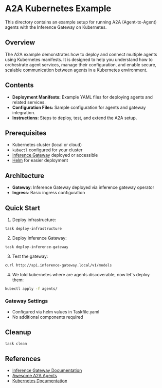 # A2A Kubernetes Example

This directory contains an example setup for running A2A (Agent-to-Agent) agents with the Inference Gateway on Kubernetes.

## Overview

The A2A example demonstrates how to deploy and connect multiple agents using Kubernetes manifests. It is designed to help you understand how to orchestrate agent services, manage their configuration, and enable secure, scalable communication between agents in a Kubernetes environment.

## Contents

- **Deployment Manifests:** Example YAML files for deploying agents and related services.
- **Configuration Files:** Sample configuration for agents and gateway integration.
- **Instructions:** Steps to deploy, test, and extend the A2A setup.

## Prerequisites

- Kubernetes cluster (local or cloud)
- `kubectl` configured for your cluster
- [Inference Gateway](https://github.com/inference-gateway) deployed or accessible
- [Helm](https://helm.sh/) for easier deployment

## Architecture

- **Gateway**: Inference Gateway deployed via inference gateway operator
- **Ingress**: Basic ingress configuration

## Quick Start

1. Deploy infrastructure:

```bash
task deploy-infrastructure
```

2. Deploy Inference Gateway:

```bash
task deploy-inference-gateway
```

3. Test the gateway:

```bash
curl http://api.inference-gateway.local/v1/models
```

4. We told kubernetes where are agents discoverable, now let's deploy them:

```bash
kubectl apply -f agents/
```

### Gateway Settings

- Configured via helm values in Taskfile.yaml
- No additional components required

## Cleanup

```bash
task clean
```

## References

- [Inference Gateway Documentation](https://github.com/inference-gateway/docs)
- [Awesome A2A Agents](https://github.com/inference-gateway/awesome-a2a)
- [Kubernetes Documentation](https://kubernetes.io/docs/)
